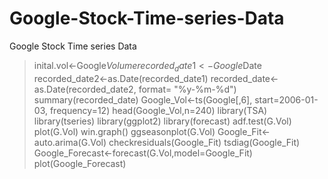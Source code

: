 # Google-Stock-Time-series-Data
Google Stock Time series Data 
> inital.vol<-Google$Volume
> recorded_date1<-Google$Date
> recorded_date2<-as.Date(recorded_date1)
> recorded_date<-as.Date(recorded_date2, format= "%y-%m-%d")
> summary(recorded_date)
> Google_Vol<-ts(Google[,6], start=2006-01-03, frequency=12)
> head(Google_Vol,n=240)
> library(TSA)
> library(tseries)
> library(ggplot2)
> library(forecast)
> adf.test(G.Vol)
> plot(G.Vol)
> win.graph()
> ggseasonplot(G.Vol)
> Google_Fit<-auto.arima(G.Vol)
> checkresiduals(Google_Fit)
> tsdiag(Google_Fit)
> Google_Forecast<-forecast(G.Vol,model=Google_Fit)
> plot(Google_Forecast)